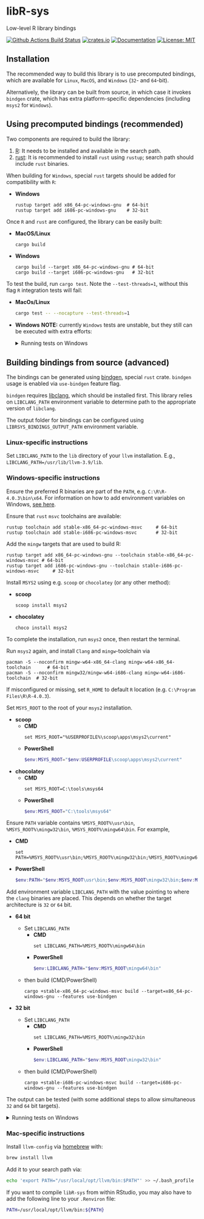# libR-sys

Low-level R library bindings

[![Github Actions Build Status](https://github.com/extendr/libR-sys/workflows/Tests/badge.svg)](https://github.com/extendr/libR-sys/actions)
[![crates.io](http://meritbadge.herokuapp.com/libR-sys)](https://crates.io/crates/libR-sys)
[![Documentation](https://docs.rs/libR-sys/badge.svg)](https://docs.rs/libR-sys)
[![License: MIT](https://img.shields.io/badge/License-MIT-yellow.svg)](https://opensource.org/licenses/MIT)

## Installation

The recommended way to build this library is to use precomputed bindings, which are available for `Linux`, `MacOS`, and `Windows` (`32`- and `64`-bit).

Alternatively, the library can be built from source, in which case it invokes `bindgen` crate, which has extra platform-specific dependencies (including `msys2` for `Windows`).


## Using precomputed bindings (recommended)

Two components are required to build the library:
1. [R](https://cran.r-project.org/): It needs to be installed and available in the search path.
2. [rust](https://www.rust-lang.org/learn/get-started): It is recommended to install `rust` using `rustup`; search path should include `rust` binaries.


When building for `Windows`, special `rust` targets should be added for compatibility with `R`:
- **Windows**
  ```Shell
  rustup target add x86_64-pc-windows-gnu  # 64-bit
  rustup target add i686-pc-windows-gnu    # 32-bit
  ```

Once `R` and `rust` are configured, the library can be easily built:
- **MacOS/Linux**
    ```bash
    cargo build
    ```
- **Windows**
    ```Shell
    cargo build --target x86_64-pc-windows-gnu # 64-bit
    cargo build --target i686-pc-windows-gnu   # 32-bit
    ```


To test the build, run `cargo test`. Note the `--test-threads=1`, without this flag `R` integration tests will fail:

- **MacOs/Linux**
    ```bash
    cargo test -- --nocapture --test-threads=1
    ```
- **Windows**
    **NOTE:** currently `Windows` tests are unstable, but they still can be executed with extra efforts:
    <details>
    <summary>Running tests on Windows</summary>

    First, locate the installation of `R` and ensure that environment variable `R_HOME` points to it.
    The standard value for the latest `R` version is `C:\Program Files\R\R-4.0.3`.

    In order to run tests, `PATH` variable should be temporarily prepended with the path to correct `R.dll`.

    - **64-bit**
      - **CMD**
        ```Shell
        set OLD_PATH=%PATH%                        # Captures current PATH
        set PATH=%R_HOME%\bin\x64;%PATH%           # Prepends with correct R directory
        cargo test --target x86_64-pc-windows-gnu -- --nocapture --test-threads=1
        set PATH=%OLD_PATH%                        # Resets PATH to the original value
        ```
      - **PowerShell**
        ```PowerShell
        $OLD_PATH=$env:PATH                        # Captures current PATH
        $env:PATH="$env:R_HOME\bin\x64;$env:PATH"  # Prepends with correct R directory
        cargo test --target x86_64-pc-windows-gnu -- --nocapture --test-threads=1
        $env:PATH=$OLD_PATH                        # Resets PATH to the original value
        ```
    - **32-bit**
      - **CMD**
        ```Shell
        set OLD_PATH=%PATH%                        # Captures current PATH
        set PATH=%R_HOME%\bin\i386;%PATH%          # Prepends with correct R directory
        cargo test --target i686-pc-windows-gnu -- --nocapture --test-threads=1
        set PATH=%OLD_PATH%                        # Resets PATH to the original value
        ```
      - **PowerShell**
        ```PowerShell
        $OLD_PATH=$env:PATH                        # Captures current PATH
        $env:PATH="$env:R_HOME\bin\i386;$env:PATH" # Prepends with correct R directory
        cargo test --target i686-pc-windows-gnu -- --nocapture --test-threads=1
        $env:PATH=$OLD_PATH                        # Resets PATH to the original value
        ```


    </details>


## Building bindings from source (advanced)

The bindings can be generated using [bindgen](https://github.com/rust-lang/rust-bindgen), special `rust` crate. 
`bindgen` usage is enabled via `use-bindgen` feature flag.

`bindgen` requires [libclang](https://clang.llvm.org/docs/Tooling.html), which should be installed first. 
This library relies on `LIBCLANG_PATH` environment variable to determine path to the appropriate version of `libclang`.

The output folder for bindings can be configured using `LIBRSYS_BINDINGS_OUTPUT_PATH` environment variable.
### Linux-specific instructions

Set `LIBCLANG_PATH` to the `lib` directory of your `llvm` installation. E.g.,
`LIBCLANG_PATH=/usr/lib/llvm-3.9/lib`.

### Windows-specific instructions

Ensure the preferred R binaries are part of the `PATH`, e.g. `C:\R\R-4.0.3\bin\x64`.
For information on how to add environment variables on Windows, [see here](https://docs.microsoft.com/en-us/powershell/module/microsoft.powershell.core/about/about_environment_variables?view=powershell-7.1#saving-changes-to-environment-variables).

Ensure that `rust` `msvc` toolchains are available:
```Shell
rustup toolchain add stable-x86_64-pc-windows-msvc     # 64-bit
rustup toolchain add stable-i686-pc-windows-msvc       # 32-bit
```

Add the `mingw` targets that are used to build R:

```Shell
rustup target add x86_64-pc-windows-gnu --toolchain stable-x86_64-pc-windows-msvc # 64-bit
rustup target add i686-pc-windows-gnu --toolchain stable-i686-pc-windows-msvc     # 32-bit
```
Install `MSYS2` using e.g. `scoop` or `chocolatey` (or any other method):
- **scoop**
  ```Shell
  scoop install msys2
  ```
- **chocolatey**
  ```Shell
  choco install msys2
  ```

To complete the installation, run `msys2` once, then restart the terminal.

Run `msys2` again, and install `Clang` and `mingw`-toolchain via

```Shell
pacman -S --noconfirm mingw-w64-x86_64-clang mingw-w64-x86_64-toolchain      # 64-bit
pacman -S --noconfirm mingw32/mingw-w64-i686-clang mingw-w64-i686-toolchain  # 32-bit
```

If misconfigured or missing, set `R_HOME` to default `R` location (e.g. `C:\Program Files\R\R-4.0.3`).


Set `MSYS_ROOT` to the root of your `msys2` installation.
- **scoop**
  - **CMD**
      ```Shell
      set MSYS_ROOT="%USERPROFILE%\scoop\apps\msys2\current"
      ```
  - **PowerShell**
      ```PowerShell
      $env:MSYS_ROOT="$env:USERPROFILE\scoop\apps\msys2\current"
      ```
- **chocolatey**
  - **CMD**
      ```Shell
      set MSYS_ROOT=C:\tools\msys64
      ```
  - **PowerShell**
      ```PowerShell
      $env:MSYS_ROOT="C:\tools\msys64"
      ```

Ensure `PATH` variable contains `%MSYS_ROOT%\usr\bin`, `%MSYS_ROOT%\mingw32\bin`, `%MSYS_ROOT%\mingw64\bin`.
For example,
- **CMD**
  ```Shell
  set PATH=%MSYS_ROOT%\usr\bin;%MSYS_ROOT%\mingw32\bin;%MSYS_ROOT%\mingw64\bin;%PATH%
  ```
- **PowerShell**
  ```PowerShell
  $env:PATH="$env:MSYS_ROOT\usr\bin;$env:MSYS_ROOT\mingw32\bin;$env:MSYS_ROOT\mingw64\bin;$env:PATH"
  ```

Add environment variable `LIBCLANG_PATH` with the value pointing to where the `clang` binaries are placed. This depends on whether the target architecture is `32` or `64` bit.

- **64 bit**
  - Set `LIBCLANG_PATH`
    - **CMD**
        ```Shell
        set LIBCLANG_PATH=%MSYS_ROOT%\mingw64\bin 
        ```
    - **PowerShell**
      ```PowerShell
      $env:LIBCLANG_PATH="$env:MSYS_ROOT\mingw64\bin"
      ```
  - then build (CMD/PowerShell)
    ```Shell
    cargo +stable-x86_64-pc-windows-msvc build --target=x86_64-pc-windows-gnu --features use-bindgen
    ``` 

- **32 bit**
  - Set `LIBCLANG_PATH`
    - **CMD**
        ```Shell
        set LIBCLANG_PATH=%MSYS_ROOT%\mingw32\bin 
        ```
    - **PowerShell**
      ```PowerShell
      $env:LIBCLANG_PATH="$env:MSYS_ROOT\mingw32\bin"
      ```
  - then build (CMD/PowerShell)
    ```Shell
    cargo +stable-i686-pc-windows-msvc build --target=i686-pc-windows-gnu --features use-bindgen
    ``` 

The output can be tested (with some additional steps to allow simultaneous `32` and `64` bit targets).

<details>
  <summary>Running tests on Windows</summary>

  - **64-bit**
    - **CMD**
      ```Shell
      set OLD_PATH=%PATH%                        # Captures current PATH
      set PATH=%R_HOME%\bin\x64;%PATH%           # Prepends with correct R directory
      set LIBCLANG_PATH=%MSYS_ROOT%\mingw64\bin  # Path to libclang
      cargo +stable-x86_64-pc-windows-msvc test --target x86_64-pc-windows-gnu --features use-bindgen -- --nocapture --test-threads=1
      set PATH=%OLD_PATH%                        # Resets PATH to the original value
      ```
    - **PowerShell**
      ```PowerShell
      $OLD_PATH=$env:PATH                              # Captures current PATH
      $env:PATH="$env:R_HOME\bin\x64;$env:PATH"        # Prepends with correct R directory
      $env:LIBCLANG_PATH="$env:MSYS_ROOT\mingw64\bin"  # Path to libclang
      cargo +stable-x86_64-pc-windows-msvc test --target x86_64-pc-windows-gnu --features use-bindgen -- --nocapture --test-threads=1
      $env:PATH=$OLD_PATH                              # Resets PATH to the original value
      ```
  - **32-bit**
    - **CMD**
      ```Shell
      set OLD_PATH=%PATH%                        # Captures current PATH
      set PATH=%R_HOME%\bin\i386;%PATH%          # Prepends with correct R directory
      set LIBCLANG_PATH=%MSYS_ROOT%\mingw32\bin  # Path to libclang
      cargo +stable-i686-pc-windows-msvc test --target i686-pc-windows-gnu --features use-bindgen -- --nocapture --test-threads=1
      set PATH=%OLD_PATH%                        # Resets PATH to the original value
      ```
    - **PowerShell**
      ```PowerShell
      $OLD_PATH=$env:PATH                              # Captures current PATH
      $env:PATH="$env:R_HOME\bin\i386;$env:PATH"       # Prepends with correct R directory
      $env:LIBCLANG_PATH="$env:MSYS_ROOT\mingw32\bin"  # Path to libclang
      cargo +stable-i686-pc-windows-msvc test --target i686-pc-windows-gnu --features use-bindgen -- --nocapture --test-threads=1
      $env:PATH=$OLD_PATH                              # Resets PATH to the original value
      ```


  </details>


### Mac-specific instructions

Install `llvm-config` via [homebrew](https://brew.sh/) with:

```bash
brew install llvm
```

Add it to your search path via:

```bash
echo 'export PATH="/usr/local/opt/llvm/bin:$PATH"' >> ~/.bash_profile
```

If you want to compile `libR-sys` from within RStudio, you may also have to add the following line to your `.Renviron` file:

```bash
PATH=/usr/local/opt/llvm/bin:${PATH}
```
